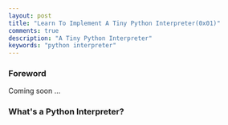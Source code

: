 ```yaml
---
layout: post
title: "Learn To Implement A Tiny Python Interpreter(0x01)"
comments: true
description: "A Tiny Python Interpreter"
keywords: "python interpreter"
---
```


### Foreword

Coming soon ...

### What's a Python Interpreter?

